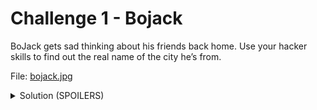 # Challenge 1 - Bojack

BoJack gets sad thinking about his friends back home. Use your hacker skills to find out the real name of the city he’s from.

File: [bojack.jpg](https://github.com/DMUHackers/weekly_sessions/raw/master/2020-2021/week_10/challenges/challenge_1/bojack.jpg)

<details>
    <summary>Solution (SPOILERS)</summary>

  Data is hidden in this image using `steghide`
  First, let's install it
  ```
  # apt update
  # apt install steghide
  ```

  Now let's extract the hidden file
  ```
  # steghide extract -sf bojack.jpg
  ```

  steghide asks for a passphrase, hitting enter we can try without using a passphrase
  ```
  Enter passphrase:
  wrote extracted data to "extracted_secret.txt".
  ```

  It worked! Now let's see what's hidden in the file
  ```
  # cat extracted_secret.txt
  ```

</details>
